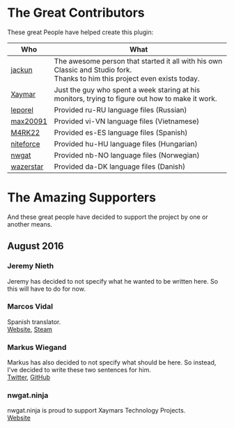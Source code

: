 # The Great Contributors

These great People have helped create this plugin:

| Who | What |
| --- | ---- |
| [jackun](http://github.com/jackun) | The awesome person that started it all with his own Classic and Studio fork.<br>Thanks to him this project even exists today. |
| [Xaymar](http://github.com/Xaymar) | Just the guy who spent a week staring at his monitors, trying to figure out how to make it work. |
| [leporel](https://github.com/leporel) | Provided ru-RU language files (Russian) |
| [max20091](https://github.com/max20091) | Provided vi-VN language files (Vietnamese) |
| [M4RK22](https://github.com/M4RK22) | Provided es-ES language files (Spanish) |
| [niteforce](https://github.com/niteforce) | Provided hu-HU language files (Hungarian) |
| [nwgat](https://github.com/nwgat) | Provided nb-NO language files (Norwegian) |
| [wazerstar](https://github.com/wazerstar) | Provided da-DK language files (Danish) |

# The Amazing Supporters

And these great people have decided to support the project by one or another means.

## August 2016
### Jeremy Nieth
Jeremy has decided to not specify what he wanted to be written here. So this will have to do for now.

### Marcos Vidal
Spanish translator.  
[Website](https://markitos.ovh), [Steam](http://steamcommunity.com/id/markitos22/)

### Markus Wiegand
Markus has also decided to not specify what should be here. So instead, I've decided to write these two sentences for him.  
[Twitter](https://twitter.com/Morphy2k/), [GitHub](https://github.com/Morphy2k)

### nwgat.ninja
nwgat.ninja is proud to support Xaymars Technology Projects.  
[Website](https://nwgat.ninja)